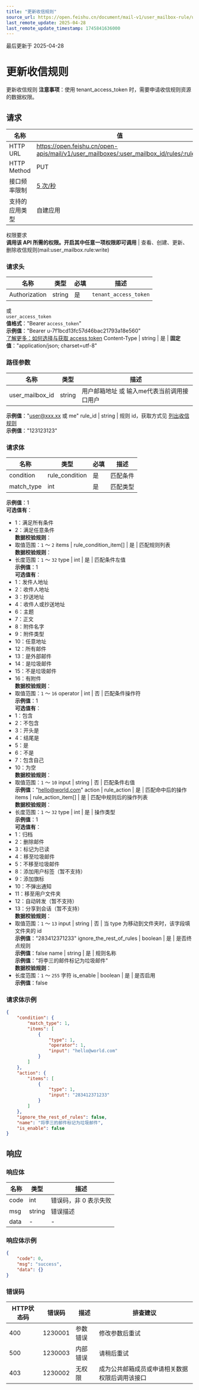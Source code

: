 ```yaml
---
title: "更新收信规则"
source_url: https://open.feishu.cn/document/mail-v1/user_mailbox-rule/update
last_remote_update: 2025-04-28
last_remote_update_timestamp: 1745841636000
---
```

最后更新于 2025-04-28

# 更新收信规则

更新收信规则
**注意事项**：使用 tenant_access_token 时，需要申请收信规则资源的数据权限。

## 请求
名称 | 值
---|---
HTTP URL | https://open.feishu.cn/open-apis/mail/v1/user_mailboxes/:user_mailbox_id/rules/:rule_id
HTTP Method | PUT
接口频率限制 | [5 次/秒](https://open.feishu.cn/document/ukTMukTMukTM/uUzN04SN3QjL1cDN)
支持的应用类型 | 自建应用
权限要求  
            **调用该 API 所需的权限。开启其中任意一项权限即可调用** | 查看、创建、更新、删除收信规则(mail:user_mailbox.rule:write)

### 请求头

名称 | 类型 | 必填 | 描述
--- | --- | --- | ---
Authorization | string | 是 | `tenant_access_token`  
或  
`user_access_token`  
**值格式**："Bearer `access_token`"  
**示例值**："Bearer u-7f1bcd13fc57d46bac21793a18e560"  
[了解更多：如何选择与获取 access token](https://open.feishu.cn/document/uAjLw4CM/ugTN1YjL4UTN24CO1UjN/trouble-shooting/how-to-choose-which-type-of-token-to-use)
Content-Type | string | 是 | **固定值**："application/json; charset=utf-8"

### 路径参数

名称 | 类型 | 描述
--- | --- | ---
user_mailbox_id | string | 用户邮箱地址 或 输入me代表当前调用接口用户  
**示例值**："user@xxx.xx 或 me"
rule_id | string | 规则 id，获取方式见 [列出收信规则](https://open.feishu.cn/document/uAjLw4CM/ukTMukTMukTM/reference/mail-v1/user_mailbox-rule/list)  
**示例值**："123123123"

### 请求体

名称 | 类型 | 必填 | 描述
--- | --- | --- | ---
condition | rule_condition | 是 | 匹配条件
match_type | int | 是 | 匹配类型  
**示例值**：1  
**可选值有**：  
- 1：满足所有条件  
- 2：满足任意条件  
**数据校验规则**：  
- 取值范围：`1` ～ `2`
items | rule_condition_item\[\] | 是 | 匹配规则列表  
**数据校验规则**：  
- 长度范围：`1` ～ `32`
type | int | 是 | 匹配条件左值  
**示例值**：1  
**可选值有**：  
- 1：发件人地址  
- 2：收件人地址  
- 3：抄送地址  
- 4：收件人或抄送地址  
- 6：主题  
- 7：正文  
- 8：附件名字  
- 9：附件类型  
- 10：任意地址  
- 12：所有邮件  
- 13：是外部邮件  
- 14：是垃圾邮件  
- 15：不是垃圾邮件  
- 16：有附件  
**数据校验规则**：  
- 取值范围：`1` ～ `16`
operator | int | 否 | 匹配条件操作符  
**示例值**：1  
**可选值有**：  
- 1：包含  
- 2：不包含  
- 3：开头是  
- 4：结尾是  
- 5：是  
- 6：不是  
- 7：包含自己  
- 10：为空  
**数据校验规则**：  
- 取值范围：`1` ～ `10`
input | string | 否 | 匹配条件右值  
**示例值**："hello@world.com"
action | rule_action | 是 | 匹配命中后的操作
items | rule_action_item\[\] | 是 | 匹配中规则后的操作列表  
**数据校验规则**：  
- 长度范围：`1` ～ `32`
type | int | 是 | 操作类型  
**示例值**：1  
**可选值有**：  
- 1：归档  
- 2：删除邮件  
- 3：标记为已读  
- 4：移至垃圾邮件  
- 5：不移至垃圾邮件  
- 8：添加用户标签（暂不支持）  
- 9：添加旗标  
- 10：不弹出通知  
- 11：移至用户文件夹  
- 12：自动转发（暂不支持）  
- 13：分享到会话（暂不支持）  
**数据校验规则**：  
- 取值范围：`1` ～ `13`
input | string | 否 | 当 type 为移动到文件夹时，该字段填文件夹的 id  
**示例值**："283412371233"
ignore_the_rest_of_rules | boolean | 是 | 是否终点规则  
**示例值**：false
name | string | 是 | 规则名称  
**示例值**："将李三的邮件标记为垃圾邮件"  
**数据校验规则**：  
- 长度范围：`1` ～ `255` 字符
is_enable | boolean | 是 | 是否启用  
**示例值**：false

### 请求体示例
```json
{
    "condition": {
        "match_type": 1,
        "items": [
            {
                "type": 1,
                "operator": 1,
                "input": "hello@world.com"
            }
        ]
    },
    "action": {
        "items": [
            {
                "type": 1,
                "input": "283412371233"
            }
        ]
    },
    "ignore_the_rest_of_rules": false,
    "name": "将李三的邮件标记为垃圾邮件",
    "is_enable": false
}
```

## 响应

### 响应体

名称 | 类型 | 描述
--- | --- | ---
code | int | 错误码，非 0 表示失败
msg | string | 错误描述
data | \- | \-

### 响应体示例
```json
{
    "code": 0,
    "msg": "success",
    "data": {}
}
```

### 错误码

HTTP状态码 | 错误码 | 描述 | 排查建议
--- | --- | --- | ---
400 | 1230001 | 参数错误 | 修改参数后重试
500 | 1230003 | 内部错误 | 请稍后重试
403 | 1230002 | 无权限 | 成为公共邮箱成员或申请相关数据权限后调用该接口
